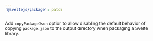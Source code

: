 ```yaml
---
'@sveltejs/package': patch
---
```


Add `copyPackageJson` option to allow disabling the default behavior of copying `package.json` to the output directory when packaging a Svelte library.
